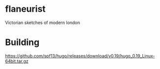 # flaneurist
Victorian sketches of modern london

# Building

https://github.com/spf13/hugo/releases/download/v0.19/hugo_0.19_Linux-64bit.tar.gz
